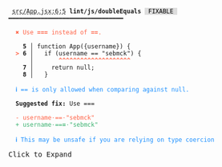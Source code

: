 <pre class="language-text homepage-example collapsed collapsable"><code class="language-text">
 <span style="text-decoration-style: dashed; text-decoration-line: underline;">src/App.jsx:6:5</span> <strong>lint/js/doubleEquals</strong> <span style="color: #000; background-color: #ddd;"> FIXABLE </span> ━━━━━━━━━━━━━━━━━━━━━━━━━━━━━━━━

  <strong><span style="color: Tomato;">✖ </span></strong><span style="color: Tomato;">Use </span><span style="color: Tomato;"><strong>===</strong></span><span style="color: Tomato;"> instead of </span><span style="color: Tomato;"><strong>==</strong></span><span style="color: Tomato;">.</span>

  <strong>  5</strong><strong> │ </strong><span class="token keyword">function</span> <span class="token variable">App</span><span class="token punctuation">(</span><span class="token punctuation">{</span><span class="token variable">username</span><span class="token punctuation">}</span><span class="token punctuation">)</span> <span class="token punctuation">{</span>
  <strong><span style="color: Tomato;">&gt;</span></strong><strong> 6</strong><strong> │ </strong>  <span class="token keyword">if</span> <span class="token punctuation">(</span><span class="token variable">username</span> <span class="token operator">==</span> <span class="token string">&quot;sebmck&quot;</span><span class="token punctuation">)</span> <span class="token punctuation">{</span>
     <strong> │ </strong>      <span style="color: Tomato;"><strong>^</strong></span><span style="color: Tomato;"><strong>^</strong></span><span style="color: Tomato;"><strong>^</strong></span><span style="color: Tomato;"><strong>^</strong></span><span style="color: Tomato;"><strong>^</strong></span><span style="color: Tomato;"><strong>^</strong></span><span style="color: Tomato;"><strong>^</strong></span><span style="color: Tomato;"><strong>^</strong></span><span style="color: Tomato;"><strong>^</strong></span><span style="color: Tomato;"><strong>^</strong></span><span style="color: Tomato;"><strong>^</strong></span><span style="color: Tomato;"><strong>^</strong></span><span style="color: Tomato;"><strong>^</strong></span><span style="color: Tomato;"><strong>^</strong></span><span style="color: Tomato;"><strong>^</strong></span><span style="color: Tomato;"><strong>^</strong></span><span style="color: Tomato;"><strong>^</strong></span><span style="color: Tomato;"><strong>^</strong></span><span style="color: Tomato;"><strong>^</strong></span><span style="color: Tomato;"><strong>^</strong></span>
  <strong>  7</strong><strong> │ </strong>    <span class="token keyword">return</span> <span class="token boolean">null</span><span class="token punctuation">;</span>
  <strong>  8</strong><strong> │ </strong>  <span class="token punctuation">}</span>

  <strong><span style="color: DodgerBlue;">ℹ </span></strong><span style="color: DodgerBlue;">== is only allowed when comparing against null.</span>

  <strong>Suggested fix:</strong> Use ===

  <span style="color: Tomato;">-</span> <span style="color: Tomato;">username</span><span style="color: Tomato;"><span style="opacity: 0.8;">&middot;</span></span><span style="color: Tomato;">==</span><span style="color: Tomato;"><span style="opacity: 0.8;">&middot;</span></span><span style="color: Tomato;">&quot;sebmck&quot;</span>
  <span style="color: MediumSeaGreen;">+</span> <span style="color: MediumSeaGreen;">username</span><span style="color: MediumSeaGreen;"><span style="opacity: 0.8;">&middot;</span></span><span style="color: MediumSeaGreen;">==</span><span style="color: MediumSeaGreen;"><strong>=</strong></span><span style="color: MediumSeaGreen;"><span style="opacity: 0.8;">&middot;</span></span><span style="color: MediumSeaGreen;">&quot;sebmck&quot;</span>

  <strong><span style="color: DodgerBlue;">ℹ </span></strong><span style="color: DodgerBlue;">This may be unsafe if you are relying on type coercion</span>
 </code><div aria-hidden="true" class="expand">Click to Expand</div></pre>

